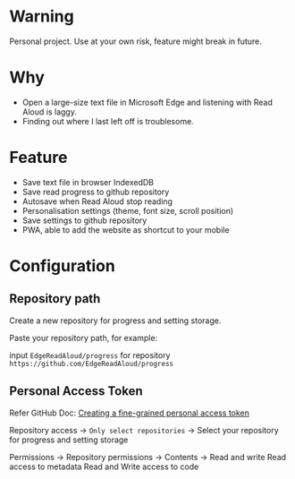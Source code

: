 # Warning
Personal project. Use at your own risk, feature might break in future.

# Why
- Open a large-size text file in Microsoft Edge and listening with Read Aloud is laggy.
- Finding out where I last left off is troublesome.

# Feature
- Save text file in browser IndexedDB
- Save read progress to github repository
- Autosave when Read Aloud stop reading
- Personalisation settings (theme, font size, scroll position)
- Save settings to github repository
- PWA, able to add the website as shortcut to your mobile

# Configuration
## Repository path
Create a new repository for progress and setting storage.

Paste your repository path, for example:

input `EdgeReadAloud/progress` for repository `https://github.com/EdgeReadAloud/progress`

## Personal Access Token
Refer GitHub Doc: [Creating a fine-grained personal access token
](https://docs.github.com/en/authentication/keeping-your-account-and-data-secure/creating-a-personal-access-token#creating-a-fine-grained-personal-access-token)

Repository access -> `Only select repositories` -> Select your repository for progress and setting storage

Permissions -> Repository permissions -> Contents -> Read and write
 Read access to metadata
 Read and Write access to code
